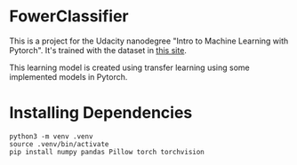 # FowerClassifier

This is a project for the Udacity nanodegree "Intro to Machine Learning with Pytorch". It's trained with the dataset in [this site](https://www.robots.ox.ac.uk/~vgg/data/flowers/102/index.html).

This learning model is created using transfer learning using some implemented models in Pytorch.

# Installing Dependencies

	python3 -m venv .venv
	source .venv/bin/activate
	pip install numpy pandas Pillow torch torchvision
